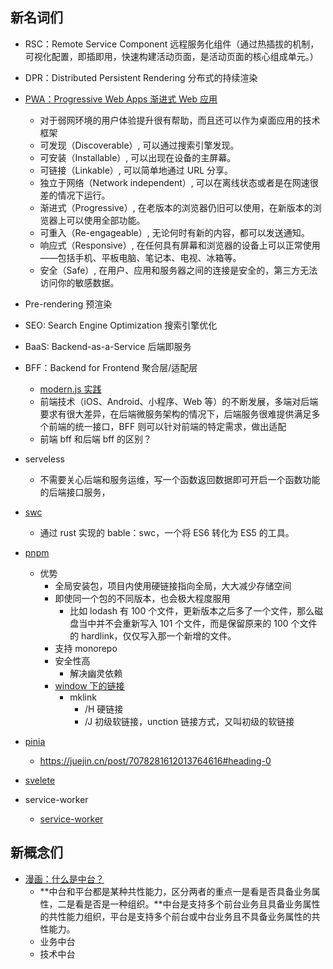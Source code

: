 ## 新名词们

- RSC：Remote Service Component 远程服务化组件（通过热插拔的机制，可视化配置，即插即用，快速构建活动页面，是活动页面的核心组成单元。）
- DPR：Distributed Persistent Rendering 分布式的持续渲染
- [PWA：Progressive Web Apps 渐进式 Web 应用](https://developer.mozilla.org/zh-CN/docs/Web/Progressive_web_apps)
  - 对于弱网环境的用户体验提升很有帮助，而且还可以作为桌面应用的技术框架
  - 可发现（Discoverable）, 可以通过搜索引擎发现。
  - 可安装（Installable）, 可以出现在设备的主屏幕。
  - 可链接（Linkable）, 可以简单地通过 URL 分享。
  - 独立于网络（Network independent）, 可以在离线状态或者是在网速很差的情况下运行。
  - 渐进式（Progressive）, 在老版本的浏览器仍旧可以使用，在新版本的浏览器上可以使用全部功能。
  - 可重入（Re-engageable）, 无论何时有新的内容，都可以发送通知。
  - 响应式（Responsive）, 在任何具有屏幕和浏览器的设备上可以正常使用——包括手机、平板电脑、笔记本、电视、冰箱等。
  - 安全（Safe）, 在用户、应用和服务器之间的连接是安全的，第三方无法访问你的敏感数据。

- Pre-rendering 预渲染
- SEO: Search Engine Optimization 搜索引擎优化
- BaaS: Backend-as-a-Service 后端即服务
- BFF：Backend for Frontend 聚合层/适配层
  - [modern.js 实践](https://modernjs.dev/docs/guides/tutorials/c09-bff/9.1-serverless)
  - 前端技术（iOS、Android、小程序、Web 等）的不断发展，多端对后端要求有很大差异，在后端微服务架构的情况下，后端服务很难提供满足多个前端的统一接口，BFF 则可以针对前端的特定需求，做出适配
  - 前端 bff 和后端 bff 的区别？
- serveless
  - 不需要关心后端和服务运维，写一个函数返回数据即可开启一个函数功能的后端接口服务，
- [swc](https://swc.rs/)
  - 通过 rust 实现的 bable：swc，一个将 ES6 转化为 ES5 的工具。
- [pnpm](https://juejin.cn/post/6932046455733485575#heading-4)
  - 优势
    - 全局安装包，项目内使用硬链接指向全局，大大减少存储空间
    - 即使同一个包的不同版本，也会极大程度服用
      - 比如 lodash 有 100 个文件，更新版本之后多了一个文件，那么磁盘当中并不会重新写入 101 个文件，而是保留原来的 100 个文件的 hardlink，仅仅写入那一个新增的文件。
    - 支持 monorepo
    - 安全性高
      - 解决幽灵依赖
    - [window 下的链接](https://www.cnblogs.com/Naylor/p/7597869.html)
      - mklink
        - /H 硬链接
        - /J 初级软链接，unction 链接方式，又叫初级的软链接
- [pinia](https://pinia.vuejs.org/core-concepts/#using-the-store)
  - https://juejin.cn/post/7078281612013764616#heading-0
- [svelete](https://svelte.dev/blog/svelte-3-rethinking-reactivity)
- service-worker
  - [service-worker](https://developers.google.com/web/fundamentals/primers/service-workers/)

## 新概念们

- [漫画：什么是中台？](https://mp.weixin.qq.com/s/rF7_xJBq4NJP6CmkW3HPpQ)
  - **中台和平台都是某种共性能力，区分两者的重点一是看是否具备业务属性，二是看是否是一种组织。**中台是支持多个前台业务且具备业务属性的共性能力组织，平台是支持多个前台或中台业务且不具备业务属性的共性能力。
  - 业务中台
  - 技术中台
